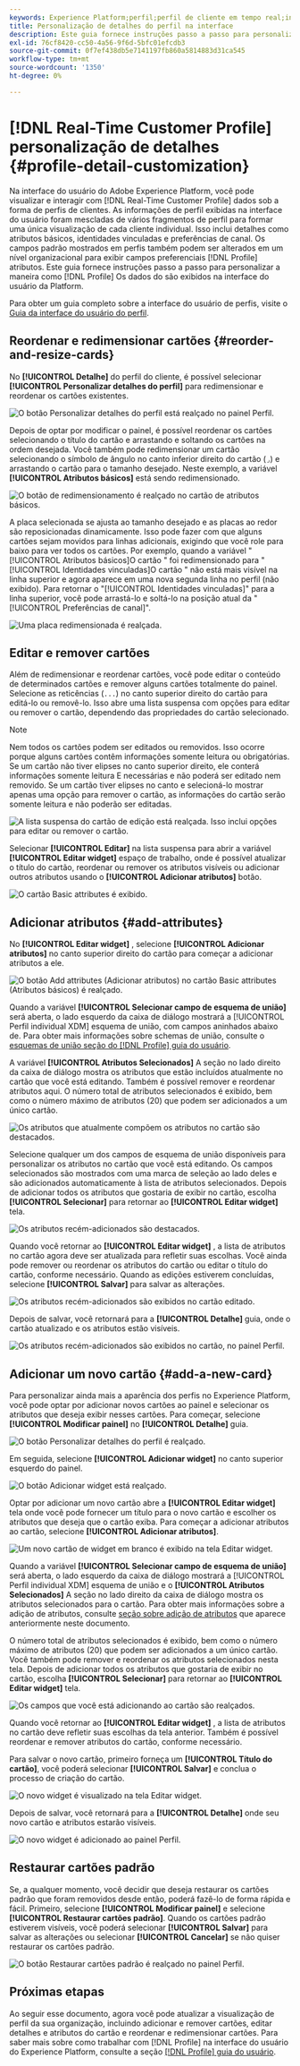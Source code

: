 ```yaml
---
keywords: Experience Platform;perfil;perfil de cliente em tempo real;interface do usuário;UI;personalização;detalhes do perfil;detalhes
title: Personalização de detalhes do perfil na interface
description: Este guia fornece instruções passo a passo para personalizar a forma como os dados do Perfil do cliente em tempo real são exibidos na interface do usuário do Adobe Experience Platform.
exl-id: 76cf8420-cc50-4a56-9f6d-5bfc01efcdb3
source-git-commit: 0f7ef438db5e7141197fb860a5814883d31ca545
workflow-type: tm+mt
source-wordcount: '1350'
ht-degree: 0%

---
```


# [!DNL Real-Time Customer Profile] personalização de detalhes {#profile-detail-customization}

Na interface do usuário do Adobe Experience Platform, você pode visualizar e interagir com [!DNL Real-Time Customer Profile] dados sob a forma de perfis de clientes. As informações de perfil exibidas na interface do usuário foram mescladas de vários fragmentos de perfil para formar uma única visualização de cada cliente individual. Isso inclui detalhes como atributos básicos, identidades vinculadas e preferências de canal. Os campos padrão mostrados em perfis também podem ser alterados em um nível organizacional para exibir campos preferenciais [!DNL Profile] atributos. Este guia fornece instruções passo a passo para personalizar a maneira como [!DNL Profile] Os dados do são exibidos na interface do usuário da Platform.

Para obter um guia completo sobre a interface do usuário de perfis, visite o [Guia da interface do usuário do perfil](user-guide.md).

## Reordenar e redimensionar cartões {#reorder-and-resize-cards}

No **[!UICONTROL Detalhe]** do perfil do cliente, é possível selecionar **[!UICONTROL Personalizar detalhes do perfil]** para redimensionar e reordenar os cartões existentes.

![O botão Personalizar detalhes do perfil está realçado no painel Perfil.](../images/profile-customization/customize-profile-details.png)

Depois de optar por modificar o painel, é possível reordenar os cartões selecionando o título do cartão e arrastando e soltando os cartões na ordem desejada. Você também pode redimensionar um cartão selecionando o símbolo de ângulo no canto inferior direito do cartão (`⌟`) e arrastando o cartão para o tamanho desejado. Neste exemplo, a variável **[!UICONTROL Atributos básicos]** está sendo redimensionado.

![O botão de redimensionamento é realçado no cartão de atributos básicos.](../images/profile-customization/resize.png)

A placa selecionada se ajusta ao tamanho desejado e as placas ao redor são reposicionadas dinamicamente. Isso pode fazer com que alguns cartões sejam movidos para linhas adicionais, exigindo que você role para baixo para ver todos os cartões. Por exemplo, quando a variável &quot;[!UICONTROL Atributos básicos]O cartão &quot; foi redimensionado para &quot;[!UICONTROL Identidades vinculadas]O cartão &quot; não está mais visível na linha superior e agora aparece em uma nova segunda linha no perfil (não exibido). Para retornar o &quot;[!UICONTROL Identidades vinculadas]&quot; para a linha superior, você pode arrastá-lo e soltá-lo na posição atual da &quot;[!UICONTROL Preferências de canal]&quot;.

![Uma placa redimensionada é realçada.](../images/profile-customization/resized.png)

## Editar e remover cartões

Além de redimensionar e reordenar cartões, você pode editar o conteúdo de determinados cartões e remover alguns cartões totalmente do painel. Selecione as reticências (`...`) no canto superior direito do cartão para editá-lo ou removê-lo. Isso abre uma lista suspensa com opções para editar ou remover o cartão, dependendo das propriedades do cartão selecionado.

>[!NOTE]
>
>Nem todos os cartões podem ser editados ou removidos. Isso ocorre porque alguns cartões contêm informações somente leitura ou obrigatórias. Se um cartão não tiver elipses no canto superior direito, ele conterá informações somente leitura E necessárias e não poderá ser editado nem removido. Se um cartão tiver elipses no canto e selecioná-lo mostrar apenas uma opção para remover o cartão, as informações do cartão serão somente leitura e não poderão ser editadas.

![A lista suspensa do cartão de edição está realçada. Isso inclui opções para editar ou remover o cartão.](../images/profile-customization/edit-card.png)

Selecionar **[!UICONTROL Editar]** na lista suspensa para abrir a variável **[!UICONTROL Editar widget]** espaço de trabalho, onde é possível atualizar o título do cartão, reordenar ou remover os atributos visíveis ou adicionar outros atributos usando o **[!UICONTROL Adicionar atributos]** botão.

![O cartão Basic attributes é exibido.](../images/profile-customization/basic-attributes.png)

## Adicionar atributos {#add-attributes}

No **[!UICONTROL Editar widget]** , selecione **[!UICONTROL Adicionar atributos]** no canto superior direito do cartão para começar a adicionar atributos a ele.

![O botão Add attributes (Adicionar atributos) no cartão Basic attributes (Atributos básicos) é realçado.](../images/profile-customization/add-attributes.png)

Quando a variável **[!UICONTROL Selecionar campo de esquema de união]** será aberta, o lado esquerdo da caixa de diálogo mostrará a [!UICONTROL Perfil individual XDM] esquema de união, com campos aninhados abaixo de. Para obter mais informações sobre schemas de união, consulte o [esquemas de união seção do [!DNL Profile] guia do usuário](user-guide.md#union-schema).

A variável **[!UICONTROL Atributos Selecionados]** A seção no lado direito da caixa de diálogo mostra os atributos que estão incluídos atualmente no cartão que você está editando. Também é possível remover e reordenar atributos aqui. O número total de atributos selecionados é exibido, bem como o número máximo de atributos (20) que podem ser adicionados a um único cartão.

![Os atributos que atualmente compõem os atributos no cartão são destacados.](../images/profile-customization/select-before.png)

Selecione qualquer um dos campos de esquema de união disponíveis para personalizar os atributos no cartão que você está editando. Os campos selecionados são mostrados com uma marca de seleção ao lado deles e são adicionados automaticamente à lista de atributos selecionados. Depois de adicionar todos os atributos que gostaria de exibir no cartão, escolha **[!UICONTROL Selecionar]** para retornar ao **[!UICONTROL Editar widget]** tela.

![Os atributos recém-adicionados são destacados.](../images/profile-customization/select-after.png)

Quando você retornar ao **[!UICONTROL Editar widget]** , a lista de atributos no cartão agora deve ser atualizada para refletir suas escolhas. Você ainda pode remover ou reordenar os atributos do cartão ou editar o título do cartão, conforme necessário. Quando as edições estiverem concluídas, selecione **[!UICONTROL Salvar]** para salvar as alterações.

![Os atributos recém-adicionados são exibidos no cartão editado.](../images/profile-customization/new-attributes.png)

Depois de salvar, você retornará para a **[!UICONTROL Detalhe]** guia, onde o cartão atualizado e os atributos estão visíveis.

![Os atributos recém-adicionados são exibidos no cartão, no painel Perfil.](../images/profile-customization/added-attributes.png)

## Adicionar um novo cartão {#add-a-new-card}

Para personalizar ainda mais a aparência dos perfis no Experience Platform, você pode optar por adicionar novos cartões ao painel e selecionar os atributos que deseja exibir nesses cartões. Para começar, selecione **[!UICONTROL Modificar painel]** no **[!UICONTROL Detalhe]** guia.

![O botão Personalizar detalhes do perfil é realçado.](../images/profile-customization/customize-profile-details.png)

Em seguida, selecione **[!UICONTROL Adicionar widget]** no canto superior esquerdo do painel.

![O botão Adicionar widget está realçado.](../images/profile-customization/add-widget.png)

Optar por adicionar um novo cartão abre a **[!UICONTROL Editar widget]** tela onde você pode fornecer um título para o novo cartão e escolher os atributos que deseja que o cartão exiba. Para começar a adicionar atributos ao cartão, selecione **[!UICONTROL Adicionar atributos]**.

![Um novo cartão de widget em branco é exibido na tela Editar widget.](../images/profile-customization/edit-widget.png)

Quando a variável **[!UICONTROL Selecionar campo de esquema de união]** será aberta, o lado esquerdo da caixa de diálogo mostrará a [!UICONTROL Perfil individual XDM] esquema de união e o **[!UICONTROL Atributos Selecionados]** A seção no lado direito da caixa de diálogo mostra os atributos selecionados para o cartão. Para obter mais informações sobre a adição de atributos, consulte [seção sobre adição de atributos](#add-attributes) que aparece anteriormente neste documento.

O número total de atributos selecionados é exibido, bem como o número máximo de atributos (20) que podem ser adicionados a um único cartão. Você também pode remover e reordenar os atributos selecionados nesta tela. Depois de adicionar todos os atributos que gostaria de exibir no cartão, escolha **[!UICONTROL Selecionar]** para retornar ao **[!UICONTROL Editar widget]** tela.

![Os campos que você está adicionando ao cartão são realçados.](../images/profile-customization/add-widget-attributes.png)

Quando você retornar ao **[!UICONTROL Editar widget]** , a lista de atributos no cartão deve refletir suas escolhas da tela anterior. Também é possível reordenar e remover atributos do cartão, conforme necessário.

Para salvar o novo cartão, primeiro forneça um **[!UICONTROL Título do cartão]**, você poderá selecionar **[!UICONTROL Salvar]** e conclua o processo de criação do cartão.

![O novo widget é visualizado na tela Editar widget.](../images/profile-customization/new-widget.png)

Depois de salvar, você retornará para a **[!UICONTROL Detalhe]** onde seu novo cartão e atributos estarão visíveis.

![O novo widget é adicionado ao painel Perfil.](../images/profile-customization/added-widget.png)

## Restaurar cartões padrão

Se, a qualquer momento, você decidir que deseja restaurar os cartões padrão que foram removidos desde então, poderá fazê-lo de forma rápida e fácil. Primeiro, selecione **[!UICONTROL Modificar painel]** e selecione **[!UICONTROL Restaurar cartões padrão]**. Quando os cartões padrão estiverem visíveis, você poderá selecionar **[!UICONTROL Salvar]** para salvar as alterações ou selecionar **[!UICONTROL Cancelar]** se não quiser restaurar os cartões padrão.

![O botão Restaurar cartões padrão é realçado no painel Perfil.](../images/profile-customization/restore-default.png)

## Próximas etapas

Ao seguir esse documento, agora você pode atualizar a visualização de perfil da sua organização, incluindo adicionar e remover cartões, editar detalhes e atributos do cartão e reordenar e redimensionar cartões. Para saber mais sobre como trabalhar com [!DNL Profile] na interface do usuário do Experience Platform, consulte a seção [[!DNL Profile] guia do usuário](user-guide.md).
